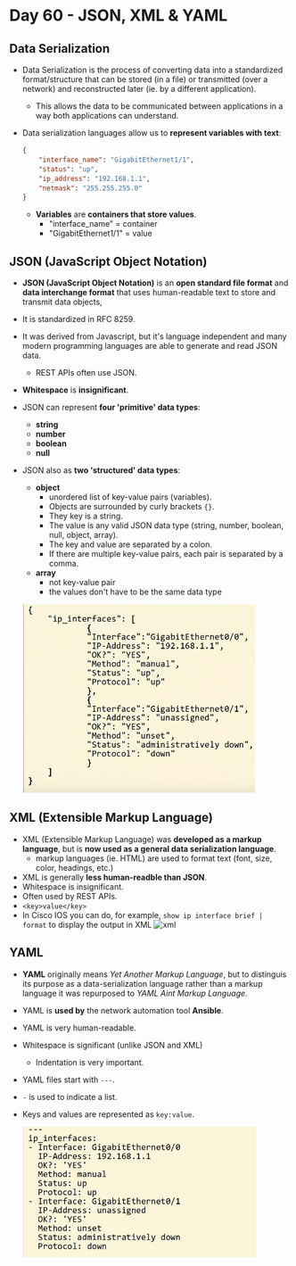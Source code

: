 # Day 60 - JSON, XML & YAML

## Data Serialization

- Data Serialization is the process of converting data into a standardized format/structure that can be stored (in a file) or transmitted (over a network) and reconstructed later (ie. by a different application).
    - This allows the data to be communicated between applications in a way both applications can understand.

- Data serialization languages allow us to **represent variables with text**:
    ```json
    {
        "interface_name": "GigabitEthernet1/1",
        "status": "up",
        "ip_address": "192.168.1.1",
        "netmask": "255.255.255.0"
    }
    ```
    - **Variables** are **containers that store values**.
        - "interface_name" = container
        - "GigabitEthernet1/1" = value


## JSON (JavaScript Object Notation)

- **JSON (JavaScript Object Notation)** is an **open standard file format** and **data interchange format** that uses human-readable text to store and transmit data objects,
- It is standardized in RFC 8259.
- It was derived from Javascript, but it's language independent and many modern programming languages are able to generate and read JSON data.
    - REST APIs often use JSON.

- **Whitespace** is **insignificant**.
- JSON can represent **four 'primitive' data types**:
    - **string**
    - **number**
    - **boolean**
    - **null**
- JSON also as **two 'structured' data types**:
    - **object**
        - unordered list of key-value pairs (variables).
        - Objects are surrounded by curly brackets `{}`.
        - They key is a string.
        - The value is any valid JSON data type (string, number, boolean, null, object, array).
        - The key and value are separated by a colon.
        - If there are multiple key-value pairs, each pair is separated by a comma.
    - **array** 
        - not key-value pair
        - the values don't have to be the same data type

    ![json](assets/day60/json.png)

## XML (Extensible Markup Language)

- XML (Extensible Markup Language) was **developed as a markup language**, but is **now used as a general data serialization language**.
    - markup languages (ie. HTML) are used to format text (font, size, color, headings, etc.)
- XML is generally **less human-readble than JSON**.
- Whitespace is insignificant.
- Often used by REST APIs.
- `<key>value</key>`
- In Cisco IOS you can do, for example, `show ip interface brief | format` to display the output in XML
    ![xml](assets/day60/xml.png)

## YAML

- **YAML** originally means *Yet Another Markup Language*, but to distinguis its purpose as a data-serialization language rather than a markup language it was repurposed to *YAML Aint Markup Language*.
- YAML is **used by** the network automation tool **Ansible**.
- YAML is very human-readable.
- Whitespace is significant (unlike JSON and XML)
    - Indentation is very important.
- YAML files start with `---`.
- `-` is used to indicate a list.
- Keys and values are represented as `key:value`.



    ![yaml](assets/day60/yaml.png)